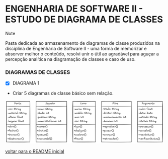# ENGENHARIA DE SOFTWARE II - ESTUDO DE DIAGRAMA DE CLASSES

> [!NOTE]
> Pasta dedicada ao armazenamento de diagramas de classe produzidos na disciplina de Engenharia de Software II - uma forma de memorizar e absorver melhor o conteúdo, resolvi unir o útil ao agradável para aguçar a percepção analítica na diagramação de classes e caso de uso.

### DIAGRAMAS DE CLASSES

- [x] DIAGRAMA 1
- Criar 5 diagramas de classe básico sem relação.

![](assets/relacionamento.png.png)


[voltar para o README inicial](../../../README.md)

